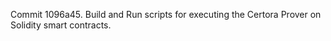 Commit 1096a45.                    Build and Run scripts for executing the Certora Prover on Solidity smart contracts.